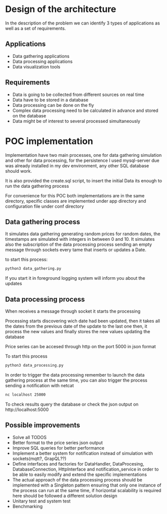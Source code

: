 
# Design of the architecture

In the description of the problem we can identify 3 types of applications as well as a set of requirements.

## Applications

- Data gathering applications
- Data processing applications
- Data visualization tools


## Requirements

- Data is going to be collected from different sources on real time
- Data have to be stored in a database
- Data processing can be done on the fly
- Complex data processing need to be calculated in advance and stored on the database
- Data might be of interest to several processed simultaneously




# POC implementation

Implementation have two main processes, one for data gathering simulation and other for data processing, for the persistence I used mysql-server due was already installed in my dev environment, any other SQL database should work.

It is also provided the create.sql script, to insert the initial Data its enough to run the data gathering process

For convenience for this POC both implementations are in the same directory, specific classes are implemented under app directory and configuration file under conf directory

## Data gathering process

It simulates data gathering generating random prices for random dates, the timestamps are simulated with integers in between 0 and 10.
It simulates also the subscription of the data processing process sending an empty message through sockets every tame that inserts or updates a Date.

to start this process:

```bash
python3 data_gathering.py
```

If you start it in foreground logging system will inform you about the updates

## Data processing process

When receives a message through socket it starts the processing

Processing starts discovering wich date had been updated, then it takes all the dates from the previous date of the update to the last one then, it process the new values and finally stores the new values updating the database

Price series can be accesed through http on the port 5000 in json format

To start this process

```bash
python3 data_processing.py
```

In order to trigger the data processing remember to launch the data gathering process at the same time, you can also trigger the process sending a notification with netcat

```bash
nc localhost 25000
```

To check results query the database or check the json output on http://localhost:5000

## Possible improvements

- Solve all TODOS
- Better format to the price series json output
- Improve SQL queries for better performance
- Implement a better system for notification instead of simulation with sockets(mqtt?, GrapQL??)
- Define interfaces and factories for DataHandler, DataProcesing, DatabaseConnection, HttpInterface and notification_service in order to be able to easily modify and extend the specific implementations
- The actual approach of the data processing process should be implemented with a Singleton pattern ensuring that only one instance of the process can run at the same time, if horizontal scalability is required here should be followed a different solution design
- Unitary test and system test
- Benchmarking